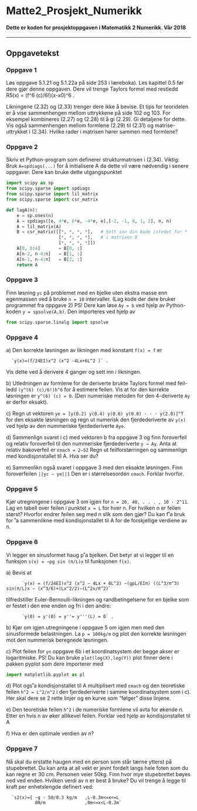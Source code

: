 # Matte2_Prosjekt_Numerikk
#### Dette er koden for prosjektoppgaven i Matematikk 2 Numerikk. Vår 2018
-----

## Oppgavetekst
### Oppgave 1
Løs oppgave 5.1.21 og 5.1.22a på side 253 i læreboka). Les kapittel 0.5 før dere
gjør denne oppgaven. Dere vil trenge Taylors formel med restledd R5(x) = (f^6 (c)/6!)(x-x0)^6 .

Likningene (2.32) og (2.33) trenger dere ikke å bevise. Et tips for teoridelen er å vise sammenhengen
mellom uttrykkene på side 102 og 103. For eksempel kombineres (2.27) og (2.28)
til å gi (2.29). Gi detaljene for dette. Vis også sammenhengen mellom formlene (2.29) til (2.31)
og matrise-uttrykket i (2.34). Hvilke rader i matrisen hører sammen med formlene?

### Oppgave 2
Skriv et Python-program som definerer strukturmatrisen i (2.34). Viktig: Bruk
`A=spdiags(...)` for å initialisere A da dette vil være nødvendig i senere oppgaver. Dere kan
bruke dette utgangspunktet
```Python
import scipy as sp
from scipy.sparse import spdiags
from scipy.sparse import lil_matrix
from scipy.sparse import csr_matrix

def lagA(n):
	e = sp.ones(n)
	A = spdiags([e, 4*e, 6*e, -4*e, e],[-2, -1, 0, 1, 2], n, n)
	A = lil_matrix(A)
	B = csr_matrix([[*, *, *, *],	# Sett inn din kode istedet for *
					[*, *, *, *],	# i matrisen B
					[*, *, *, *]])	
	A[0, 0:4]		= B[0, :]
	A[n-2, n-4:n]	= B[1, :]
	A[n-1, n-4:n]	= B[2, :]
	return A
```

### Oppgave 3
Finn løsning `yc` på problemet med en bjelke uten ekstra masse enn egenmassen ved å bruke
`n = 10` intervaller. (Lag kode der dere bruker programmet fra oppgave 2)
PS! Dere kan løse `Ay = b` ved hjelp av Python-koden `y = spsolve(A,b)`. Den importeres ved
hjelp av
```Python
from scipy.sparse.linalg import spsolve
```

### Oppgave 4
a)  Den korrekte løsningen av likningen med konstant `f(x) = f` er

      `y(x)=(f/24EI)x^2 (x^2 -4Lx+6L^2 )` .
      
  Vis dette ved å derivere 4 ganger og sett inn i likningen.
    
b)  Utledningen av formlene for de deriverte brukte Taylors formel med feil-ledd `(y^(6) (c)/6!)h^6` for å
    estimere feilen. Vis at for den korrekte løsningen er `y^(6) (c) = 0`. (Den numeriske metoden
    for den 4-deriverte `Ay` er derfor eksakt).
    
c)  Regn ut vektoren `ye = [y(0.2) y(0.4) y(0.6) y(0.8) · · · y(2.0)]^T` for den eksakte
    løsningen og regn ut numerisk den fjerdederiverte av `y(x)` ved hjelp av den nummeriske
    fjerdederiverte `Aye`.
    
d)  Sammenlign svaret i c) med vektoren b fra oppgave 3 og finn foroverfeil og relativ foroverfeil
    til den nummeriske fjerdederiverte `y → Ay`. Anta at relativ bakoverfeil er `εmach = 2−52`
    Regn ut feilforstørringen og sammenlign med kondisjonstallet til A. Hva ser du?
    
e)  Sammenlikn også svaret i oppgave 3 med den eksakte løsningen. Finn foroverfeilen `||yc − ye||1`
    Den er i størrelsesorden `εmach`. Forklar hvorfor.

### Oppgave 5
Kjør utregningene i oppgave 3 om igjen for `n = 20, 40, . . . , 10 · 2^11`. Lag en tabell
over feilen i punktet `x = L` for hver n. For hvilken n er feilen størst? Hvorfor endrer feilen seg
med n slik som den gjør? Du kan f˚a bruk for ˚a sammenlikne med kondisjonstallet til A for de
forskjellige verdiene av n.

### Oppgave 6
Vi legger en sinusformet haug p˚a bjelken. Det betyr at vi legger til en funksjon
`s(x) = −pg sin (π/L)x` til funksjonen `f(x)`.

a)  Bevis at
  
          `y(x) = (f/24EI)x^2 (x^2 − 4Lx + 6L^2) −(gpL/EIπ) ((L^3/π^3) sin(π/L)x − (x^3/6)+(Lx^2/2)−(L^2x/π^2)`
          
tilfredstiller Euler-Bernoulli-likningen og randbetingelsene for en bjelke som er festet i
den ene enden og fri i den andre:

          `y(0) = y'(0) = y''= y'''(L) = 0` .

b)  Kjør om igjen utregningene i oppgave 5 om igjen men med den sinusformede belastningen.
La `p = 100kg/m` og plot den korrekte løsningen mot den nummerisk beregnede løsningen.

c)  Plot feilen for `yn` oppgave 6b i et koordinatsystem der begge akser er logaritmiske.
PS! Du kan bruke `plot(log(X),log(Y))` plot finner dere i pakken pyplot som dere importerer
med
```Python
import matplotlib.pyplot as pl
```
d)  Plot ogs˚a kondisjonstallet til A multiplisert med `εmach` og den teoretiske feilen `h^2 = L^2/n^2`
i den fjerdederiverte i samme koordinatsystem som i c). Her skal dere se 2 rette linjer og
en kurve som “følger” disse linjene.

e)  Den teoretiske feilen `h^2` i de numeriske formlene vil avta for økende n. Etter en hvis n av
øker allikevel feilen. Forklar ved hjelp av kondisjonstallet til A

f) Hva er den optimale verdien av n?

### Oppgave 7
Nå skal du erstatte haugen med en person som står tærne ytterst på stupebrettet.
Du kan anta at all vekt er jevnt fordelt langs hele foten som du kan regne er 30 cm. Personen
veier 50kg. Finn hvor mye stupebrettet bøyes ned ved enden. Hvilken verdi av n er best å
bruke? Du vil trenge å legge til kraft per enhetslengde definert ved:

      `s2(x)={ -g · 50/0.3 kg/m   ,L-0.3m<=x<=L
               0N/m               ,0m<=x<L-0.3m`
